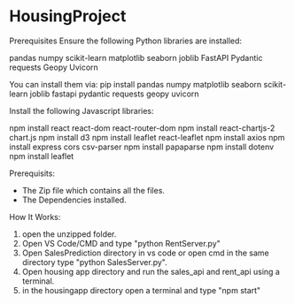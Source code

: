 # HousingProject

Prerequisites
Ensure the following Python libraries are installed:

pandas
numpy
scikit-learn
matplotlib
seaborn
joblib
FastAPI
Pydantic
requests
Geopy
Uvicorn

You can install them via:
pip install pandas numpy matplotlib seaborn scikit-learn joblib fastapi pydantic requests geopy uvicorn

Install the following Javascript libraries: 

npm install react react-dom react-router-dom
npm install react-chartjs-2 chart.js
npm install d3
npm install leaflet react-leaflet
npm install axios
npm install express cors csv-parser
npm install papaparse
npm install dotenv
npm install leaflet



Prerequisits:
* The Zip file which contains all the files. 
* The Dependencies installed.
  
How It Works:
1. open the unzipped folder.
2. Open VS Code/CMD and type "python RentServer.py"
3. Open SalesPrediction directory in vs code or open cmd in the same directory type "python SalesServer.py".
4. Open housing app directory and run the sales_api and rent_api using a terminal.
5. in the housingapp directory open a terminal and type "npm start"
